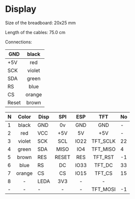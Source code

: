 # Display

Size of the breadboard: 20x25 mm

Length of the cables: 75.0 cm

Connections:

| GND	| black   |
|-------| :---:   |
| +5V	| red     |
| SCK	| violet  |
| SDA	| green   |
| RS	| blue    |
| CS	| orange  |
| Reset	| brown   |

| N | Color  | Disp | SPI   | ESP  |  TFT     | No |
|---| :---:  |------| :---: | :---:| :---:    |----|
| 1 | black  | GND  | 0v	   | GND  | GND      | -  |
| 2 | red    | VCC  | +5V   | 5V   | +5V      | -  |
| 3 | violet | SCK  | SCL   | IO22 | TFT_SCLK | 22 |
| 4 | green  | SDA  | MISO  | IO4  | TFT_MISO | 4  | 
| 5 | brown  | RES  | RESET | RES  | TFT_RST  | -1 |
| 6 | blue   | RS   | DC    | IO33 | TFT_DC   | 33 | 
| 7 | orange | CS   | CS    | IO15 | TFT_CS   | 15 | 
| 8 | -      | LEDA | 3V3   | -    | -        |    |
| - | -      | -    | -     | -    | TFT_MOSI | -1 |


